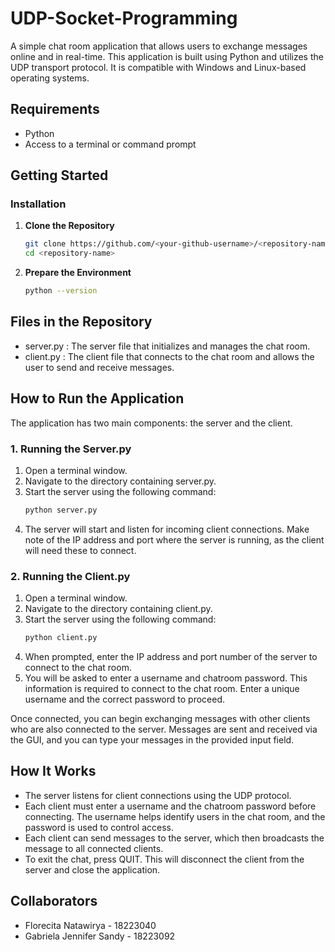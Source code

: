 # UDP-Socket-Programming

A simple chat room application that allows users to exchange messages online and in real-time. This application is built using Python and utilizes the UDP transport protocol. It is compatible with Windows and Linux-based operating systems.

## Requirements

- Python
- Access to a terminal or command prompt

## Getting Started

### Installation

1. **Clone the Repository**
   ```bash
   git clone https://github.com/<your-github-username>/<repository-name>.git
   cd <repository-name>

2. **Prepare the Environment**
   ```bash
   python --version

## Files in the Repository

- server.py : The server file that initializes and manages the chat room.
- client.py : The client file that connects to the chat room and allows the user to send and receive messages.

## How to Run the Application
The application has two main components: the server and the client.

### 1. Running the Server.py
1. Open a terminal window.
2. Navigate to the directory containing server.py.
3. Start the server using the following command:
   ```bash
   python server.py
4. The server will start and listen for incoming client connections. Make note of the IP address and port where the server is running, as the client will need these to connect.

### 2. Running the Client.py
1. Open a terminal window.
2. Navigate to the directory containing client.py.
3. Start the server using the following command:
   ```bash
   python client.py
4. When prompted, enter the IP address and port number of the server to connect to the chat room.
5. You will be asked to enter a username and chatroom password. This information is required to connect to the chat room. Enter a unique username and the correct password to proceed.

Once connected, you can begin exchanging messages with other clients who are also connected to the server. Messages are sent and received via the GUI, and you can type your messages in the provided input field.

## How It Works
- The server listens for client connections using the UDP protocol.
- Each client must enter a username and the chatroom password before connecting. The username helps identify users in the chat room, and the password is used to control access.
- Each client can send messages to the server, which then broadcasts the message to all connected clients.
- To exit the chat, press QUIT. This will disconnect the client from the server and close the application.

## Collaborators
- Florecita Natawirya - 18223040
- Gabriela Jennifer Sandy - 18223092
